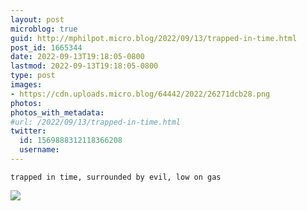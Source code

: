 ```yaml
---
layout: post
microblog: true
guid: http://mphilpot.micro.blog/2022/09/13/trapped-in-time.html
post_id: 1665344
date: 2022-09-13T19:18:05-0800
lastmod: 2022-09-13T19:18:05-0800
type: post
images:
- https://cdn.uploads.micro.blog/64442/2022/26271dcb28.png
photos:
photos_with_metadata:
#url: /2022/09/13/trapped-in-time.html
twitter:
  id: 1569888312118366208
  username: 
---
```

`trapped in time, surrounded by evil, low on gas`

![](https://micro.markphilpot.com/uploads/2022/26271dcb28.png)

